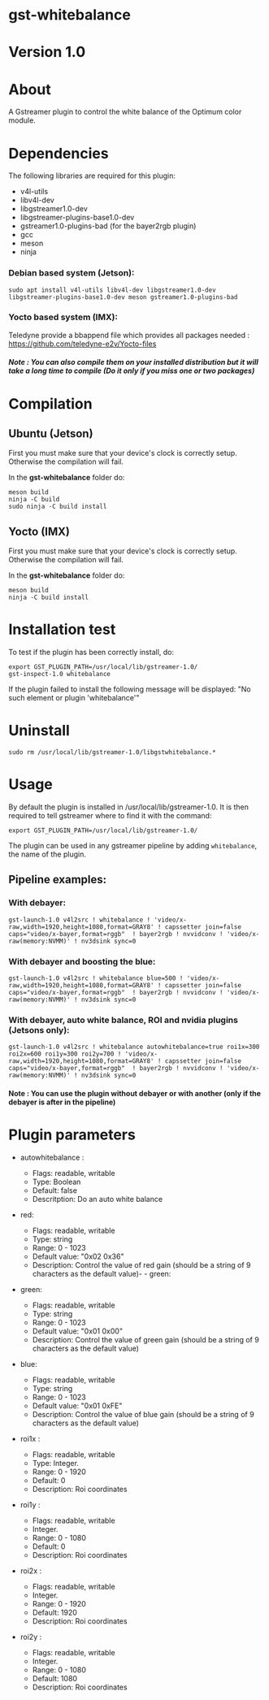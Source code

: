 # gst-whitebalance

# Version 1.0

# About

A Gstreamer plugin to control the white balance of the Optimum color module.

# Dependencies

The following libraries are required for this plugin:
- v4l-utils
- libv4l-dev
- libgstreamer1.0-dev
- libgstreamer-plugins-base1.0-dev
- gstreamer1.0-plugins-bad (for the bayer2rgb plugin)
- gcc
- meson 
- ninja

### Debian based system (Jetson): 

```
sudo apt install v4l-utils libv4l-dev libgstreamer1.0-dev libgstreamer-plugins-base1.0-dev meson gstreamer1.0-plugins-bad
```

### Yocto based system (IMX): 

Teledyne provide a bbappend file which provides all packages needed :
https://github.com/teledyne-e2v/Yocto-files

##### Note : You can also compile them on your installed distribution but it will take a long time to compile (Do it only if you miss one or two packages)

# Compilation

## Ubuntu (Jetson)
First you must make sure that your device's clock is correctly setup.
Otherwise the compilation will fail.

In the **gst-whitebalance** folder do:

```
meson build
ninja -C build
sudo ninja -C build install
```


## Yocto (IMX)
First you must make sure that your device's clock is correctly setup.
Otherwise the compilation will fail.

In the **gst-whitebalance** folder do:

```
meson build
ninja -C build install
```


# Installation test

To test if the plugin has been correctly install, do:
```
export GST_PLUGIN_PATH=/usr/local/lib/gstreamer-1.0/
gst-inspect-1.0 whitebalance
```

If the plugin failed to install the following message will be displayed: "No such element or plugin 'whitebalance'"

# Uninstall
```
sudo rm /usr/local/lib/gstreamer-1.0/libgstwhitebalance.*
```
# Usage

By default the plugin is installed in /usr/local/lib/gstreamer-1.0. 
It is then required to tell gstreamer where to find it with the command:
```
export GST_PLUGIN_PATH=/usr/local/lib/gstreamer-1.0/
```
The plugin can be used in any gstreamer pipeline by adding ```whitebalance```, the name of the plugin.

## Pipeline examples:

### With debayer:
```
gst-launch-1.0 v4l2src ! whitebalance ! 'video/x-raw,width=1920,height=1080,format=GRAY8' ! capssetter join=false caps="video/x-bayer,format=rggb"  ! bayer2rgb ! nvvidconv ! 'video/x-raw(memory:NVMM)' ! nv3dsink sync=0
```
### With debayer and boosting the blue:
```
gst-launch-1.0 v4l2src ! whitebalance blue=500 ! 'video/x-raw,width=1920,height=1080,format=GRAY8' ! capssetter join=false caps="video/x-bayer,format=rggb"  ! bayer2rgb ! nvvidconv ! 'video/x-raw(memory:NVMM)' ! nv3dsink sync=0
```

### With debayer, auto white balance, ROI and nvidia plugins (Jetsons only):
```
gst-launch-1.0 v4l2src ! whitebalance autowhitebalance=true roi1x=300 roi2x=600 roi1y=300 roi2y=700 ! 'video/x-raw,width=1920,height=1080,format=GRAY8' ! capssetter join=false caps="video/x-bayer,format=rggb"  ! bayer2rgb ! nvvidconv ! 'video/x-raw(memory:NVMM)' ! nv3dsink sync=0
```

#### Note : You can use the plugin without debayer or with another (only if the debayer is after in the pipeline)

# Plugin parameters
- autowhitebalance    : 
    - Flags: readable, writable
    - Type: Boolean
    - Default: false
    - Descritption: Do an auto white balance

- red:
	- Flags: readable, writable
    - Type: string
    - Range: 0 - 1023 
    - Default value: "0x02 0x36"
    - Description: Control the value of red gain (should be a string of 9 characters as the default value)-  - green:
- green:
	- Flags: readable, writable
    - Type: string
    - Range: 0 - 1023 
    - Default value: "0x01 0x00"
    - Description: Control the value of green gain (should be a string of 9 characters as the default value)

- blue:
	- Flags: readable, writable
    - Type: string
    - Range: 0 - 1023 
    - Default value: "0x01 0xFE"
    - Description: Control the value of blue gain (should be a string of 9 characters as the default value)
-  roi1x               : 
	- Flags: readable, writable
	- Type: Integer. 
	- Range: 0 - 1920 
	- Default: 0 
    - Description: Roi coordinates

-  roi1y               :
	- Flags: readable, writable
	- Integer. 
	- Range: 0 - 1080 
	- Default: 0 
    - Description: Roi coordinates

-  roi2x               : 
	- Flags: readable, writable
	- Integer. 
	- Range: 0 - 1920 
	- Default: 1920 
    - Description: Roi coordinates

-  roi2y               : 
	- Flags: readable, writable
	- Integer. 
	- Range: 0 - 1080 
	- Default: 1080 
    - Description: Roi coordinates
